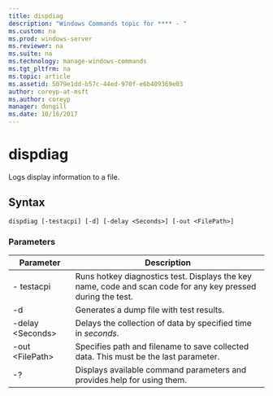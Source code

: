```yaml
---
title: dispdiag
description: "Windows Commands topic for **** - "
ms.custom: na
ms.prod: windows-server
ms.reviewer: na
ms.suite: na
ms.technology: manage-windows-commands
ms.tgt_pltfrm: na
ms.topic: article
ms.assetid: 5079e1dd-b57c-44ed-970f-e6b409369e03
author: coreyp-at-msft
ms.author: coreyp
manager: dongill
ms.date: 10/16/2017
---
```


# dispdiag



Logs display information to a file.

## Syntax

```
dispdiag [-testacpi] [-d] [-delay <Seconds>] [-out <FilePath>]
```

### Parameters

|Parameter|Description|
|---------|-----------|
|- testacpi|Runs hotkey diagnostics test. Displays the key name, code and scan code for any key pressed during the test.|
|-d|Generates a dump file with test results.|
|-delay \<Seconds>|Delays the collection of data by specified time in *seconds*.|
|-out \<FilePath>|Specifies path and filename to save collected data. This must be the last parameter.|
|-?|Displays available command parameters and provides help for using them.|
